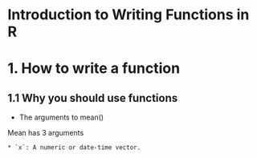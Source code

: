 Introduction to Writing Functions in R
======================================

# 1. How to write a function

## 1.1 Why you should use functions

* The arguments to mean()

Mean has 3 arguments

	* `x`: A numeric or date-time vector.
	














